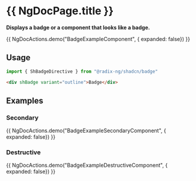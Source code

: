 # {{ NgDocPage.title }}

**Displays a badge or a component that looks like a badge.**

{{ NgDocActions.demo("BadgeExampleComponent", { expanded: false}) }}

## Usage

```ts
import { ShBadgeDirective } from "@radix-ng/shadcn/badge"
```

```html
<div shBadge variant="outline">Badge</div>
```

## Examples

### Secondary

{{ NgDocActions.demo("BadgeExampleSecondaryComponent", { expanded: false}) }}

### Destructive

{{ NgDocActions.demo("BadgeExampleDestructiveComponent", { expanded: false}) }}
